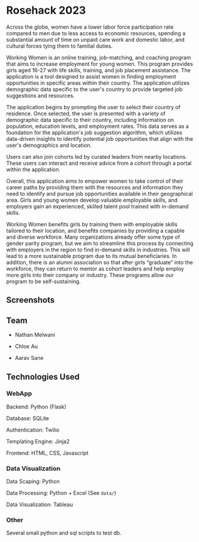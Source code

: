 # Rosehack 2023

Across the globe, women have a lower labor force participation rate compared to men due to less access to economic resources, spending a substantial amount of time on unpaid care work and domestic labor, and cultural forces tying them to familial duties. 

Working Women is an online training, job-matching, and coaching program that aims to increase employment for young women. This program provides girls aged 16-27 with life skills, training, and job placement assistance. The application is a tool designed to assist women in finding employment opportunities in specific areas within their country. The application utilizes demographic data specific to the user's country to provide targeted job suggestions and resources.

The application begins by prompting the user to select their country of residence. Once selected, the user is presented with a variety of demographic data specific to their country, including information on population, education levels, and employment rates. This data serves as a foundation for the application's job suggestion algorithm, which utilizes data-driven insights to identify potential job opportunities that align with the user's demographics and location.

Users can also join cohorts led by curated leaders from nearby locations. These users can interact and receive advice from a cohort through a portal within the application.

Overall, this application aims to empower women to take control of their career paths by providing them with the resources and information they need to identify and pursue job opportunities available in their geographical area. Girls and young women develop valuable employable skills, and employers gain an experienced, skilled talent pool trained with in-demand skills.

Working Women benefits girls by training them with employable skills tailored to their location, and benefits companies by providing a capable and diverse workforce. Many organizations already offer some type of gender parity program, but we aim to streamline this process by connecting with employers in the region to find in-demand skills in industries. This will lead to a more sustainable program due to its mutual beneficiaries. In addition, there is an alumni association so that after girls “graduate” into the workforce, they can return to mentor as cohort leaders and help employ more girls into their company or industry. These programs allow our program to be self-sustaining.


## Screenshots

## Team

- Nathan Melwani

- Chloe Au

- Aarav Sane

## Technologies Used

### WebApp

Backend: Python (Flask)

Database: SQLite

Authentication: Twilio

Templating Engine: Jinja2

Frontend: HTML, CSS, Javascript

### Data Visualization

Data Scaping: Python

Data Processing: Python + Excel (See `data/`)

Data Visualization: Tableau

### Other

Several small python and sql scripts to test db.
